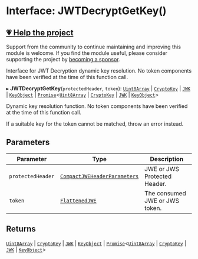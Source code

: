 # Interface: JWTDecryptGetKey()

## [💗 Help the project](https://github.com/sponsors/panva)

Support from the community to continue maintaining and improving this module is welcome. If you find the module useful, please consider supporting the project by [becoming a sponsor](https://github.com/sponsors/panva).

Interface for JWT Decryption dynamic key resolution. No token components have been verified at
the time of this function call.

▸ **JWTDecryptGetKey**(`protectedHeader`, `token`): [`Uint8Array`](https://developer.mozilla.org/docs/Web/JavaScript/Reference/Global_Objects/Uint8Array) \| [`CryptoKey`](https://developer.mozilla.org/docs/Web/API/CryptoKey) \| [`JWK`](../../../types/interfaces/JWK.md) \| [`KeyObject`](../../../types/interfaces/KeyObject.md) \| [`Promise`](https://developer.mozilla.org/docs/Web/JavaScript/Reference/Global_Objects/Promise)\<[`Uint8Array`](https://developer.mozilla.org/docs/Web/JavaScript/Reference/Global_Objects/Uint8Array) \| [`CryptoKey`](https://developer.mozilla.org/docs/Web/API/CryptoKey) \| [`JWK`](../../../types/interfaces/JWK.md) \| [`KeyObject`](../../../types/interfaces/KeyObject.md)\>

Dynamic key resolution function. No token components have been verified at the time of this
function call.

If a suitable key for the token cannot be matched, throw an error instead.

## Parameters

| Parameter | Type | Description |
| ------ | ------ | ------ |
| `protectedHeader` | [`CompactJWEHeaderParameters`](../../../types/interfaces/CompactJWEHeaderParameters.md) | JWE or JWS Protected Header. |
| `token` | [`FlattenedJWE`](../../../types/interfaces/FlattenedJWE.md) | The consumed JWE or JWS token. |

## Returns

[`Uint8Array`](https://developer.mozilla.org/docs/Web/JavaScript/Reference/Global_Objects/Uint8Array) \| [`CryptoKey`](https://developer.mozilla.org/docs/Web/API/CryptoKey) \| [`JWK`](../../../types/interfaces/JWK.md) \| [`KeyObject`](../../../types/interfaces/KeyObject.md) \| [`Promise`](https://developer.mozilla.org/docs/Web/JavaScript/Reference/Global_Objects/Promise)\<[`Uint8Array`](https://developer.mozilla.org/docs/Web/JavaScript/Reference/Global_Objects/Uint8Array) \| [`CryptoKey`](https://developer.mozilla.org/docs/Web/API/CryptoKey) \| [`JWK`](../../../types/interfaces/JWK.md) \| [`KeyObject`](../../../types/interfaces/KeyObject.md)\>
